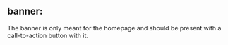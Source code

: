 
## banner:
The banner is only meant for the homepage and should be present with a call-to-action button with it.

